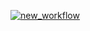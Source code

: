 [![new_workflow](https://github.com/Detrovv1/cpp_hello_world/actions/workflows/main.yml/badge.svg)](https://github.com/Detrovv1/cpp_hello_world/actions/workflows/main.yml)
